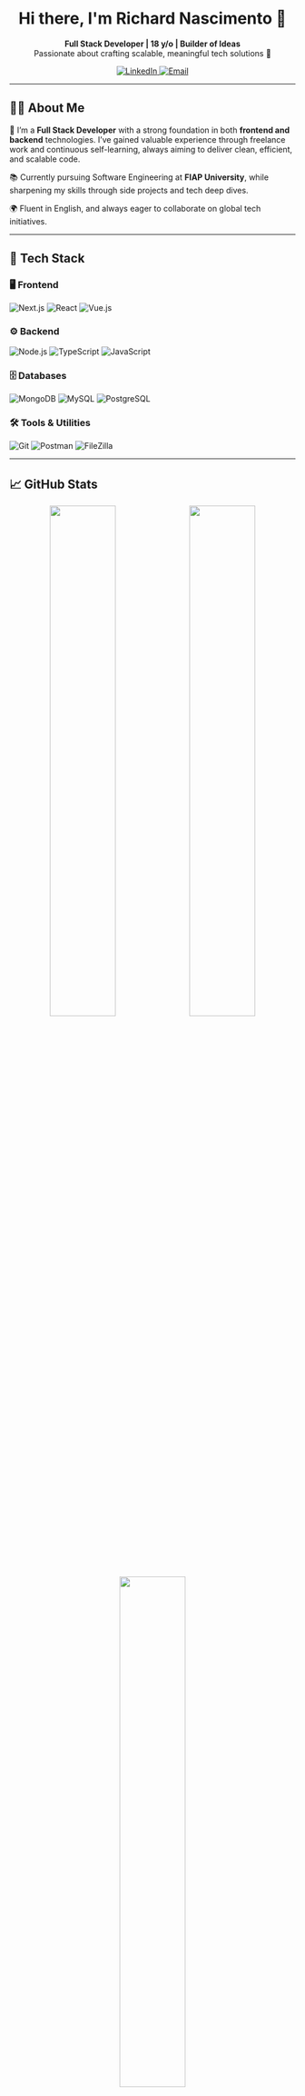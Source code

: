 <h1 align="center">Hi there, I'm Richard Nascimento 👋</h1>

<p align="center">
  <b>Full Stack Developer | 18 y/o | Builder of Ideas</b><br/>
  Passionate about crafting scalable, meaningful tech solutions 🚀
</p>

<p align="center">
  <a href="https://www.linkedin.com/in/richardnascimento18" target="_blank">
    <img alt="LinkedIn" src="https://img.shields.io/badge/LinkedIn-0A66C2?style=for-the-badge&logo=linkedin&logoColor=white" />
  </a>
  <a href="mailto:juniordomingos1980@gmail.com">
    <img alt="Email" src="https://img.shields.io/badge/Email-D14836?style=for-the-badge&logo=gmail&logoColor=white" />
  </a>
</p>

---

## 👨‍💻 About Me

🎯 I’m a **Full Stack Developer** with a strong foundation in both **frontend and backend** technologies. I’ve gained valuable experience through freelance work and continuous self-learning, always aiming to deliver clean, efficient, and scalable code.

📚 Currently pursuing Software Engineering at **FIAP University**, while sharpening my skills through side projects and tech deep dives.

🌍 Fluent in English, and always eager to collaborate on global tech initiatives.

---

## 🚀 Tech Stack

### 🖥️ Frontend
![Next.js](https://img.shields.io/badge/Next.js-000000?style=for-the-badge&logo=next.js&logoColor=white)
![React](https://img.shields.io/badge/React-61DAFB?style=for-the-badge&logo=react&logoColor=black)
![Vue.js](https://img.shields.io/badge/Vue.js-4FC08D?style=for-the-badge&logo=vue.js&logoColor=white)

### ⚙️ Backend
![Node.js](https://img.shields.io/badge/Node.js-339933?style=for-the-badge&logo=node.js&logoColor=white)
![TypeScript](https://img.shields.io/badge/TypeScript-3178C6?style=for-the-badge&logo=typescript&logoColor=white)
![JavaScript](https://img.shields.io/badge/JavaScript-F7DF1E?style=for-the-badge&logo=javascript&logoColor=black)

### 🗄️ Databases
![MongoDB](https://img.shields.io/badge/MongoDB-47A248?style=for-the-badge&logo=mongodb&logoColor=white)
![MySQL](https://img.shields.io/badge/MySQL-4479A1?style=for-the-badge&logo=mysql&logoColor=white)
![PostgreSQL](https://img.shields.io/badge/PostgreSQL-4169E1?style=for-the-badge&logo=postgresql&logoColor=white)

### 🛠️ Tools & Utilities
![Git](https://img.shields.io/badge/Git-F05032?style=for-the-badge&logo=git&logoColor=white)
![Postman](https://img.shields.io/badge/Postman-FF6C37?style=for-the-badge&logo=postman&logoColor=white)
![FileZilla](https://img.shields.io/badge/FileZilla-BF0000?style=for-the-badge&logo=filezilla&logoColor=white)

---

## 📈 GitHub Stats

<p align="center">
  <img width="48%" src="https://github-readme-stats.vercel.app/api?username=richardnasc&show_icons=true&theme=radical" />
  <img width="48%" src="https://github-readme-streak-stats.herokuapp.com/?user=richardnasc&theme=radical" />
</p>
<p align="center">
  <img width="48%" src="https://github-readme-stats.vercel.app/api/top-langs/?username=richardnasc&layout=compact&theme=radical" />
</p>

---

## 🧠 What Drives Me

💡 I’m driven by curiosity, problem-solving, and the desire to build solutions that matter. Whether it’s experimenting with new architectures, diving into backend complexity, or polishing a beautiful frontend — I’m all in.

🛠️ I’m currently working on projects that blend clean architecture, DDD, and modern technologies like **NestJS**, **Kafka**, and **GraphQL** — always seeking to grow into a full-cycle developer.

---

## ✨ Let's Connect

If you’re into tech, software architecture, or just enjoy building cool stuff — we’ll get along just fine.  
Feel free to reach out or collaborate — let’s make something great together. 🚀

<p align="center">
  <a href="https://www.linkedin.com/in/richardnascimento18" target="_blank">🔗 LinkedIn</a> | 
  <a href="mailto:juniordomingos1980@gmail.com">📩 Email</a>
</p>
